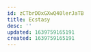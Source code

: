 ```yaml
---
id: zCTbrDOxGXwQ40lerJaTB
title: Ecstasy
desc: ''
updated: 1639759165191
created: 1639759165191
---
```


